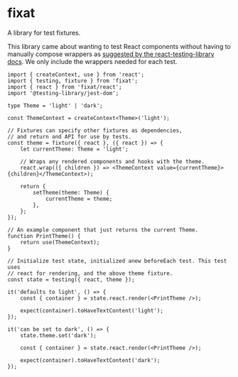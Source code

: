 #  fixat

A library for test fixtures.

This library came about wanting to test React components without having to
manually compose wrappers as [suggested by the react-testing-library docs](https://testing-library.com/docs/react-testing-library/setup/#custom-render).
We only include the wrappers needed for each test.

```tsx
import { createContext, use } from 'react';
import { testing, fixture } from 'fixat';
import { react } from 'fixat/react';
import '@testing-library/jest-dom';

type Theme = 'light' | 'dark';

const ThemeContext = createContext<Theme>('light');

// Fixtures can specify other fixtures as dependencies,
// and return and API for use by tests.
const theme = fixture({ react }, ({ react }) => {
    let currentTheme: Theme = 'light';

    // Wraps any rendered components and hooks with the theme.
    react.wrap(({ children }) => <ThemeContext value={currentTheme}>{children}</ThemeContext>);

    return {
        setTheme(theme: Theme) {
            currentTheme = theme;
        },
    };
});

// An example component that just returns the current Theme.
function PrintTheme() {
    return use(ThemeContext);
}

// Initialize test state, initialized anew beforeEach test. This test uses
// react for rendering, and the above theme fixture.
const state = testing({ react, theme });

it('defaults to light', () => {
    const { container } = state.react.render(<PrintTheme />);

    expect(container).toHaveTextContent('light');
});

it('can be set to dark', () => {
    state.theme.set('dark');

    const { container } = state.react.render(<PrintTheme />);

    expect(container).toHaveTextContent('dark');
});
```